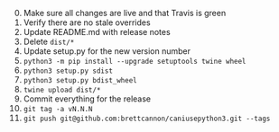 0. Make sure all changes are live and that Travis is green
0. Verify there are no stale overrides
0. Update README.md with release notes
0. Delete `dist/*`
0. Update setup.py for the new version number
0. `python3 -m pip install --upgrade setuptools twine wheel`
0. `python3 setup.py sdist`
0. `python3 setup.py bdist_wheel`
0. `twine upload dist/*`
0. Commit everything for the release
0. `git tag -a vN.N.N`
0. `git push git@github.com:brettcannon/caniusepython3.git --tags`

